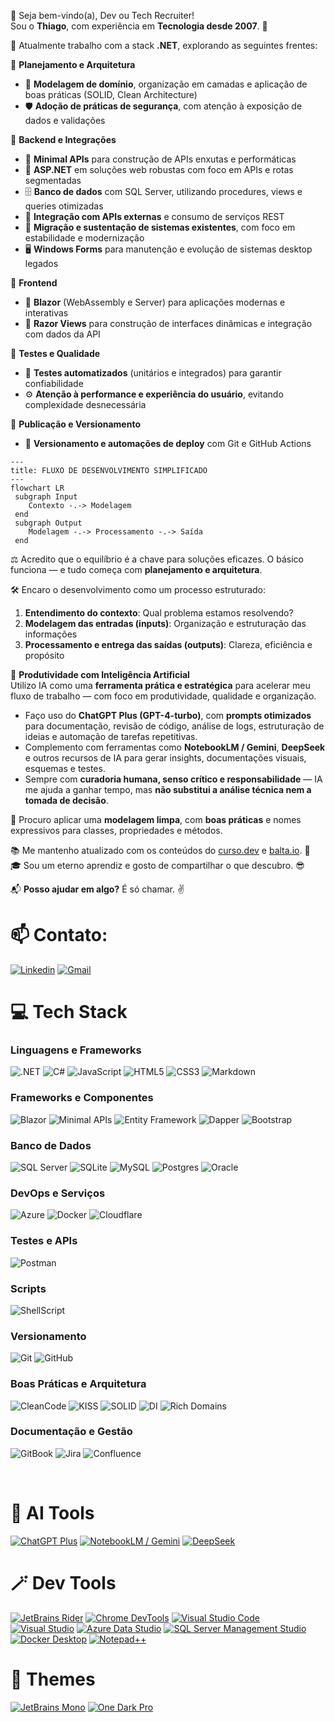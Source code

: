 👋 Seja bem-vindo(a), Dev ou Tech Recruiter!  
Sou o **Thiago**, com experiência em **Tecnologia desde 2007**. 🤖

💼 Atualmente trabalho com a stack **.NET**, explorando as seguintes frentes:

🧠 **Planejamento e Arquitetura**
- 🧩 **Modelagem de domínio**, organização em camadas e aplicação de boas práticas (SOLID, Clean Architecture)  
- 🛡️ **Adoção de práticas de segurança**, com atenção à exposição de dados e validações  

🔧 **Backend e Integrações**
- 🔌 **Minimal APIs** para construção de APIs enxutas e performáticas  
- 🧭 **ASP.NET** em soluções web robustas com foco em APIs e rotas segmentadas  
- 🗄️ **Banco de dados** com SQL Server, utilizando procedures, views e queries otimizadas  
- 🔄 **Integração com APIs externas** e consumo de serviços REST  
- 🧳 **Migração e sustentação de sistemas existentes**, com foco em estabilidade e modernização  
- 🖥️ **Windows Forms** para manutenção e evolução de sistemas desktop legados  

🎨 **Frontend**
- 🎯 **Blazor** (WebAssembly e Server) para aplicações modernas e interativas  
- 🧾 **Razor Views** para construção de interfaces dinâmicas e integração com dados da API  

🧪 **Testes e Qualidade**
- 🧪 **Testes automatizados** (unitários e integrados) para garantir confiabilidade  
- ⚙️ **Atenção à performance e experiência do usuário**, evitando complexidade desnecessária  

🚀 **Publicação e Versionamento**
- 🔀 **Versionamento e automações de deploy** com Git e GitHub Actions  

```mermaid
---
title: FLUXO DE DESENVOLVIMENTO SIMPLIFICADO
---
flowchart LR
 subgraph Input
    Contexto -.-> Modelagem
 end
 subgraph Output
    Modelagem -.-> Processamento -.-> Saída
 end
```

⚖️ Acredito que o equilíbrio é a chave para soluções eficazes. O básico funciona — e tudo começa com **planejamento e arquitetura**.

🛠️ Encaro o desenvolvimento como um processo estruturado:
 1. **Entendimento do contexto**: Qual problema estamos resolvendo?  
 2. **Modelagem das entradas (inputs)**: Organização e estruturação das informações  
 3. **Processamento e entrega das saídas (outputs)**: Clareza, eficiência e propósito

🤖 **Produtividade com Inteligência Artificial**  
Utilizo IA como uma **ferramenta prática e estratégica** para acelerar meu fluxo de trabalho — com foco em produtividade, qualidade e organização.

- Faço uso do **ChatGPT Plus (GPT-4-turbo)**, com **prompts otimizados** para documentação, revisão de código, análise de logs, estruturação de ideias e automação de tarefas repetitivas.  
- Complemento com ferramentas como **NotebookLM / Gemini**, **DeepSeek** e outros recursos de IA para gerar insights, documentações visuais, esquemas e testes.  
- Sempre com **curadoria humana, senso crítico e responsabilidade** — IA me ajuda a ganhar tempo, mas **não substitui a análise técnica nem a tomada de decisão**.


🧹 Procuro aplicar uma **modelagem limpa**, com **boas práticas** e nomes expressivos para classes, propriedades e métodos.

📚 Me mantenho atualizado com os conteúdos do [curso.dev](https://curso.dev) e [balta.io](https://balta.io). 🌱  
🎓 Sou um eterno aprendiz e gosto de compartilhar o que descubro. 😎

📬 **Posso ajudar em algo?** É só chamar. ✌️


# 📫 Contato:
[![Linkedin](https://img.shields.io/badge/-LinkedIn-blue?style=for-the-badge&logo=Linkedin&logoColor=white)](https://br.linkedin.com/in/thiagocajaiba)
[![Gmail](https://img.shields.io/badge/-gmail-EA4335?style=for-the-badge&logo=gmail&logoColor=white)](mailto:thiago.cajaiba@gmail.com)


# 💻 Tech Stack

### Linguagens e Frameworks
![.NET](https://img.shields.io/badge/.NET-7e2bb3?style=for-the-badge&logo=.net&logoColor=white)
![C#](https://img.shields.io/badge/c%23-7e2bb3.svg?style=for-the-badge&logo=c-sharp&logoColor=white)
![JavaScript](https://img.shields.io/badge/javascript-%23ba83ca.svg?style=for-the-badge&logo=javascript&logoColor=white)
![HTML5](https://img.shields.io/badge/html5-%23d16ba5.svg?style=for-the-badge&logo=html5&logoColor=white)
![CSS3](https://img.shields.io/badge/css3-%23c777b9.svg?style=for-the-badge&logo=css3&logoColor=white)
![Markdown](https://img.shields.io/badge/markdown-9a9ae1?style=for-the-badge&logo=markdown&logoColor=white)

### Frameworks e Componentes
![Blazor](https://img.shields.io/badge/blazor-%237734bc.svg?style=for-the-badge&logo=blazor&logoColor=white)
![Minimal APIs](https://img.shields.io/badge/minimal%20apis-%237734bc.svg?style=for-the-badge&logo=minimal%20apis&logoColor=white)
![Entity Framework](https://img.shields.io/badge/entity%20framework-%236e3bc6.svg?style=for-the-badge&logo=entity%20framework&logoColor=white)
![Dapper](https://img.shields.io/badge/dapper-%236e3bc6.svg?style=for-the-badge&logo=dapper&logoColor=white)
![Bootstrap](https://img.shields.io/badge/bootstrap-%23aa8fd8.svg?style=for-the-badge&logo=bootstrap&logoColor=white)

### Banco de Dados
![SQL Server](https://img.shields.io/badge/%20SQL%20Server-6443cf?style=for-the-badge&logo=microsoft%20sql%20server&logoColor=white)
![SQLite](https://img.shields.io/badge/sqlite-%236443cf.svg?style=for-the-badge&logo=sqlite&logoColor=white)
![MySQL](https://img.shields.io/badge/mysql-%23e2763b.svg?style=for-the-badge&logo=mysql&logoColor=white)
![Postgres](https://img.shields.io/badge/postgres-%23e89443.svg?style=for-the-badge&logo=postgresql&logoColor=white)
![Oracle](https://img.shields.io/badge/Oracle-ebb252?style=for-the-badge&logo=oracle&logoColor=white)

### DevOps e Serviços
![Azure](https://img.shields.io/badge/azure-%23564ad8.svg?style=for-the-badge&logo=azure-devops&logoColor=white)
![Docker](https://img.shields.io/badge/docker-%23edce69.svg?style=for-the-badge&logo=docker&logoColor=white)
![Cloudflare](https://img.shields.io/badge/Cloudflare-e8d86b?style=for-the-badge&logo=Cloudflare&logoColor=white)

### Testes e APIs
![Postman](https://img.shields.io/badge/Postman-c4ea66?style=for-the-badge&logo=postman&logoColor=white)

### Scripts
![ShellScript](https://img.shields.io/badge/Shell%20Script-93e346?style=for-the-badge&logo=gnu-bash&logoColor=white)

### Versionamento
![Git](https://img.shields.io/badge/Git-da553a?style=for-the-badge&logo=git&logoColor=white)
![GitHub](https://img.shields.io/badge/GitHub-181717?style=for-the-badge&logo=github&logoColor=white)

### Boas Práticas e Arquitetura
![CleanCode](https://img.shields.io/badge/cleancode-051937.svg?style=for-the-badge&logo=cleancode&logoColor=%2361DAFB)
![KISS](https://img.shields.io/badge/kiss-004d7a?style=for-the-badge&logo=kiss&logoColor=white)
![SOLID](https://img.shields.io/badge/solid-008793.svg?style=for-the-badge&logo=solid&logoColor=white)
![DI](https://img.shields.io/badge/di-00bf72.svg?style=for-the-badge&logo=di&logoColor=white)
![Rich Domains](https://img.shields.io/badge/rich%20domains-a8eb12.svg?style=for-the-badge&logo=rich%20domains&logoColor=white)

### Documentação e Gestão

![GitBook](https://img.shields.io/badge/GitBook-7B42BC?style=for-the-badge&logo=gitbook&logoColor=white)
![Jira](https://img.shields.io/badge/Jira-0052CC?style=for-the-badge&logo=jira&logoColor=white)
![Confluence](https://img.shields.io/badge/Confluence-172B4D?style=for-the-badge&logo=confluence&logoColor=white)

&nbsp;

# 🧠 AI Tools

[![ChatGPT Plus](https://img.shields.io/badge/ChatGPT_Plus-10a37f?style=for-the-badge&logo=openai&logoColor=white)](https://openai.com/chatgpt)
[![NotebookLM / Gemini](https://img.shields.io/badge/NotebookLM_/_Gemini-4285F4?style=for-the-badge&logo=google&logoColor=white)](https://deepmind.google/technologies/gemini/)
[![DeepSeek](https://img.shields.io/badge/DeepSeek-000000?style=for-the-badge&logo=deepnote&logoColor=white)](https://www.deepseek.com/)


# 🪄 Dev Tools

[![JetBrains Rider](https://img.shields.io/badge/JetBrains_Rider-000000?style=for-the-badge&logo=jetbrains&logoColor=white)](https://www.jetbrains.com/rider/)
[![Chrome DevTools](https://img.shields.io/badge/Chrome_DevTools-4285F4?style=for-the-badge&logo=google-chrome&logoColor=white)](https://developer.chrome.com/docs/devtools/)
[![Visual Studio Code](https://img.shields.io/badge/VS_Code-007ACC?style=for-the-badge&logo=visual-studio-code&logoColor=white)](https://code.visualstudio.com/)
[![Visual Studio](https://img.shields.io/badge/Visual_Studio-5C2D91?style=for-the-badge&logo=visual-studio&logoColor=white)](https://visualstudio.microsoft.com/)
[![Azure Data Studio](https://img.shields.io/badge/Azure_Data_Studio-0078D4?style=for-the-badge&logo=microsoftazure&logoColor=white)](https://learn.microsoft.com/en-us/sql/azure-data-studio/)
[![SQL Server Management Studio](https://img.shields.io/badge/SSMS-CC2927?style=for-the-badge&logo=microsoftsqlserver&logoColor=white)](https://learn.microsoft.com/en-us/sql/ssms/)
[![Docker Desktop](https://img.shields.io/badge/Docker_Desktop-2496ED?style=for-the-badge&logo=docker&logoColor=white)](https://www.docker.com/products/docker-desktop/)
[![Notepad++](https://img.shields.io/badge/Notepad++-90E59A?style=for-the-badge&logo=notepadplusplus&logoColor=black)](https://notepad-plus-plus.org/)


# 🎨 Themes

[![JetBrains Mono](https://img.shields.io/badge/JetBrains_Mono-000000?style=for-the-badge&logo=jetbrains&logoColor=white)](https://www.jetbrains.com/pt-br/lp/mono/)
[![One Dark Pro](https://img.shields.io/badge/One_Dark_Pro-282C34?style=for-the-badge&logo=visual-studio-code&logoColor=white)](https://github.com/Binaryify/OneDark-Pro)
